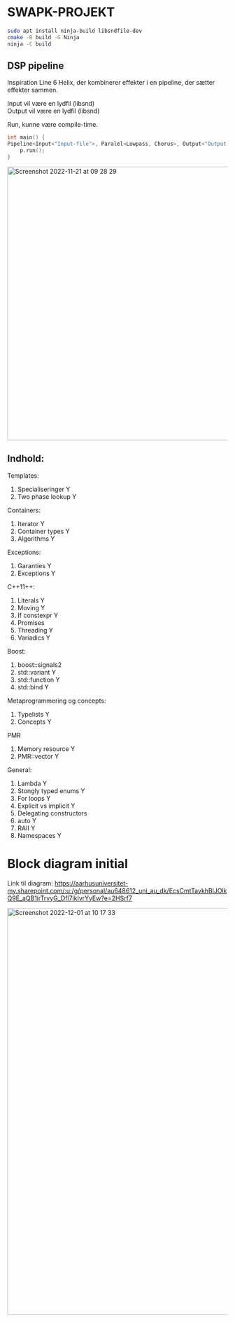 # SWAPK-PROJEKT


```bash
sudo apt install ninja-build libsndfile-dev
cmake -B build -G Ninja
ninja -C build
```

## DSP pipeline

Inspiration Line 6 Helix, der kombinerer effekter i en pipeline, der sætter effekter sammen. 

Input vil være en lydfil (libsnd)   
Output vil være en lydfil (libsnd)

Run, kunne være compile-time.

```c++
int main() {
Pipeline<Input<"Input-file">, Paralel<Lowpass, Chorus>, Output<"Output-file">> p;
    p.run();
}
```
<img width="625" alt="Screenshot 2022-11-21 at 09 28 29" src="https://user-images.githubusercontent.com/73690332/203002043-c03c0da1-6301-4935-a62d-fbd8d51eb2d6.png">

## Indhold:

Templates:
1. Specialiseringer Y
1. Two phase lookup Y

Containers:
1. Iterator Y
1. Container types Y
1. Algorithms Y

Exceptions:
1. Garanties  Y
1. Exceptions Y

C++11++:
1. Literals Y
1. Moving Y
1. If constexpr Y
1. Promises 
1. Threading Y
1. Variadics Y

Boost:
1. boost::signals2
1. std::variant Y
1. std::function Y
1. std::bind Y

Metaprogrammering og concepts: 
1. Typelists Y
1. Concepts Y

PMR
1. Memory resource Y
1. PMR::vector Y

General:
1. Lambda Y
1. Stongly typed enums Y
1. For loops Y
1. Explicit vs implicit Y
1. Delegating constructors
1. auto Y
1. RAII Y
1. Namespaces Y

# Block diagram initial 

Link til diagram: 
https://aarhusuniversitet-my.sharepoint.com/:u:/g/personal/au648612_uni_au_dk/EcsCmtTavkhBlJOlkQ9E_aQB1irTrvyG_Dfl7ikIvrYyEw?e=2HSrf7

<img width="929" alt="Screenshot 2022-12-01 at 10 17 33" src="https://user-images.githubusercontent.com/73690332/205014032-ded14ac7-09b6-4c2c-b044-7fb186780b44.png">
